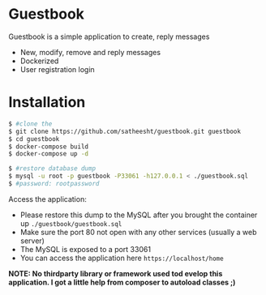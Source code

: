 # Guestbook

Guestbook is a simple application to create, reply messages
  - New, modify, remove and reply messages
  - Dockerized
  - User registration login

# Installation

```sh
$ #clone the
$ git clone https://github.com/satheesht/guestbook.git guestbook
$ cd guestbook
$ docker-compose build
$ docker-compose up -d

$ #restore database dump
$ mysql -u root -p guestbook -P33061 -h127.0.0.1 < ./guestbook.sql
$ #password: rootpassword
```
Access the application:
  - Please restore this dump to the MySQL after you brought the container up ``./guestbook/guestbook.sql``
  - Make sure the port 80 not open with any other services (usually a web server)
  - The MySQL is exposed to a port 33061
  - You can access the application here ``https://localhost/home``

**NOTE: No thirdparty library or framework used tod evelop this application. I got a little help from composer to autoload classes ;)**